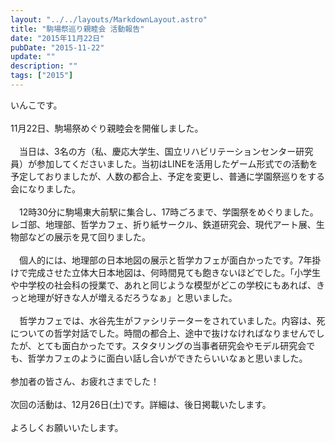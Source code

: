 ```yaml
---
layout: "../../layouts/MarkdownLayout.astro"
title: "駒場祭巡り親睦会 活動報告"
date: "2015年11月22日"
pubDate: "2015-11-22"
update: ""
description: ""
tags: ["2015"]
---
```


いんこです。 
  <br><br>
11月22日、駒場祭めぐり親睦会を開催しました。 
  <br><br>
&emsp;当日は、3名の方（私、慶応大学生、国立リハビリテーションセンター研究員）が参加してくださいました。当初はLINEを活用したゲーム形式での活動を予定しておりましたが、人数の都合上、予定を変更し、普通に学園祭巡りをする会になりました。 
  <br><br>
&emsp;12時30分に駒場東大前駅に集合し、17時ごろまで、学園祭をめぐりました。レゴ部、地理部、哲学カフェ、折り紙サークル、鉄道研究会、現代アート展、生物部などの展示を見て回りました。 
  <br><br>
&emsp;個人的には、地理部の日本地図の展示と哲学カフェが面白かったです。7年掛けで完成させた立体大日本地図は、何時間見ても飽きないほどでした。「小学生や中学校の社会科の授業で、あれと同じような模型がどこの学校にもあれば、きっと地理が好きな人が増えるだろうなぁ」と思いました。 
  <br><br>
&emsp;哲学カフェでは、水谷先生がファシリテーターをされていました。内容は、死についての哲学対話でした。時間の都合上、途中で抜けなければなりませんでしたが、とても面白かったです。スタタリングの当事者研究会やモデル研究会でも、哲学カフェのように面白い話し合いができたらいいなぁと思いました。 
  <br><br>
参加者の皆さん、お疲れさまでした！ 
  <br><br>
次回の活動は、12月26日(土)です。詳細は、後日掲載いたします。 
  <br><br>
よろしくお願いいたします。